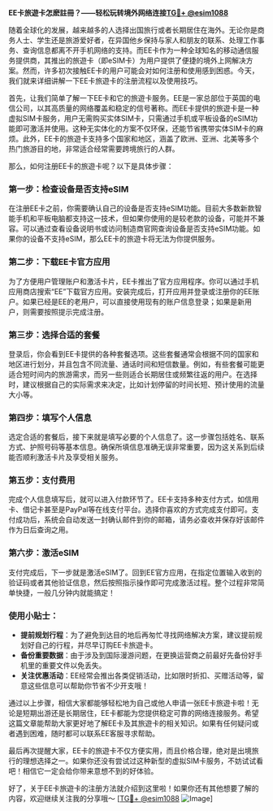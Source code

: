 **EE卡旅遊卡怎麽註冊？——轻松玩转境外网络连接[TG💪+ @esim1088](https://t.me/s/esim1088)**

随着全球化的发展，越来越多的人选择出国旅行或者长期居住在海外。无论你是商务人士、学生还是旅游爱好者，在异国他乡保持与家人和朋友的联系、处理工作事务、查询信息都离不开手机网络的支持。而EE卡作为一种全球知名的移动通信服务提供商，其推出的旅遊卡（即eSIM卡）为用户提供了便捷的境外上网解决方案。然而，许多初次接触EE卡的用户可能会对如何注册和使用感到困惑。今天，我们就来详细讲解一下EE卡旅遊卡的注册流程以及使用技巧。

首先，让我们简单了解一下EE卡和它的旅遊卡服务。EE是一家总部位于英国的电信公司，以其高质量的网络覆盖和稳定的信号著称。而EE卡提供的旅遊卡是一种虚拟SIM卡服务，用户无需购买实体SIM卡，只需通过手机或平板设备的eSIM功能即可激活并使用。这种无实体化的方案不仅环保，还能节省携带实体SIM卡的麻烦。此外，EE卡的旅遊卡支持多个国家和地区，涵盖了欧洲、亚洲、北美等多个热门旅游目的地，非常适合经常需要跨境旅行的人群。

那么，如何注册EE卡的旅遊卡呢？以下是具体步骤：

### 第一步：检查设备是否支持eSIM
在注册EE卡之前，你需要确认自己的设备是否支持eSIM功能。目前大多数新款智能手机和平板电脑都支持这一技术，但如果你使用的是较老款的设备，可能并不兼容。可以通过查看设备说明书或访问制造商官网查询设备是否支持eSIM功能。如果你的设备不支持eSIM，那么EE卡的旅遊卡将无法为你提供服务。

### 第二步：下载EE卡官方应用
为了方便用户管理账户和激活卡片，EE卡推出了官方应用程序。你可以通过手机应用商店搜索“EE”下载官方应用。安装完成后，打开应用并登录或注册你的EE账户。如果已经是EE的老用户，可以直接使用现有的账户信息登录；如果是新用户，则需要按照提示完成注册。

### 第三步：选择合适的套餐
登录后，你会看到EE卡提供的各种套餐选项。这些套餐通常会根据不同的国家和地区进行划分，并且包含不同流量、通话时间和短信数量。例如，有些套餐可能更适合短时间内的旅游需求，而另一些则适合长期居住或频繁往返的用户。在选择时，建议根据自己的实际需求来决定，比如计划停留的时间长短、预计使用的流量大小等。

### 第四步：填写个人信息
选定合适的套餐后，接下来就是填写必要的个人信息了。这一步骤包括姓名、联系方式、护照号码等基本信息。确保所填信息准确无误非常重要，因为这关系到后续能否顺利激活卡片及享受相关服务。

### 第五步：支付费用
完成个人信息填写后，就可以进入付款环节了。EE卡支持多种支付方式，如信用卡、借记卡甚至是PayPal等在线支付平台。选择你喜欢的方式完成支付即可。支付成功后，系统会自动发送一封确认邮件到你的邮箱，请务必查收并保存好该邮件作为日后查询之用。

### 第六步：激活eSIM
支付完成后，下一步就是激活eSIM了。回到EE官方应用，在指定位置输入收到的验证码或者其他验证信息，然后按照指示操作即可完成激活过程。整个过程非常简单快捷，一般几分钟内就能搞定！

### 使用小贴士：
- **提前规划行程**：为了避免到达目的地后再匆忙寻找网络解决方案，建议提前规划好自己的行程，并尽早订购EE卡旅遊卡。
- **备份重要数据**：由于涉及到国际漫游问题，在更换运营商之前最好先备份好手机里的重要文件以免丢失。
- **关注优惠活动**：EE经常会推出各类促销活动，比如限时折扣、买赠活动等，留意这些信息可以帮助你节省不少开支哦！

通过以上步骤，相信大家都能够轻松地为自己或他人申请一张EE卡旅遊卡啦！无论是短期出游还是长期居住，EE卡都能为您提供稳定可靠的网络连接服务。希望这篇文章能帮助大家更好地了解EE卡及其旅遊卡的相关知识。如果有任何疑问或者遇到困难，随时都可以联系EE客服寻求帮助。

最后再次提醒大家，EE卡的旅遊卡不仅方便实用，而且价格合理，绝对是出境旅行的理想选择之一。如果你还没有尝试过这种新型的虚拟SIM卡服务，不妨试试看吧！相信它一定会给你带来意想不到的好体验。

好了，关于EE卡旅遊卡的注册方法就介绍到这里啦！如果你还有其他想要了解的内容，欢迎继续关注我的分享哦～ [[TG💪+ @esim1088](https://t.me/s/esim1088) ![Image](https://i.postimg.cc/4NQfJmqS/Snipaste-2025-05-13-00-14-12.png)]
